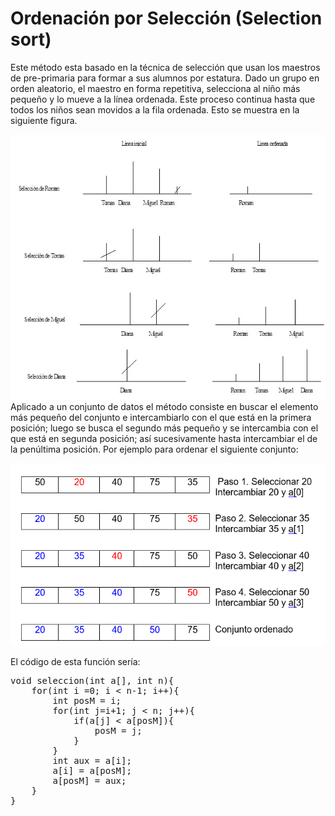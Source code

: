 # Ordenación por Selección (Selection sort)


Este método esta basado en la técnica de selección que usan los maestros de pre-primaria para  formar a sus alumnos por estatura. Dado un grupo en orden aleatorio, el maestro en forma repetitiva, selecciona al niño más pequeño y lo mueve a la línea ordenada. Este proceso continua hasta que todos los niños sean movidos a la fila ordenada. Esto se muestra en la siguiente figura.

![fig1](1Seleccion.jpg)
Aplicado a un conjunto de datos el método consiste en buscar el elemento más pequeño del conjunto e  intercambiarlo con el que está en la primera posición; luego se busca el segundo más pequeño y se intercambia con el que está en segunda posición; así sucesivamente hasta intercambiar el de la penúltima posición. Por ejemplo para ordenar el siguiente conjunto:

![fig2](2seleccion.png)

El código de esta función sería:

<pre>
void seleccion(int a[], int n){
	for(int i =0; i &lt n-1; i++){
		int posM = i;
		for(int j=i+1; j &lt n; j++){
			if(a[j] &lt a[posM]){
				posM = j;			
			}
		}
		int aux = a[i];
		a[i] = a[posM];
		a[posM] = aux;
	}	
}
</pre>


